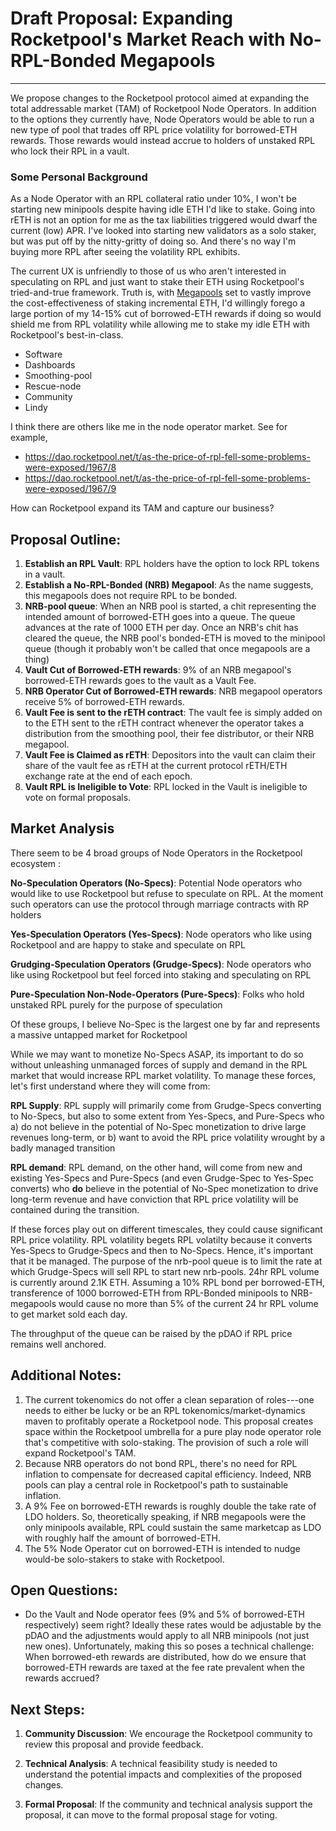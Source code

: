 # Draft Proposal: Expanding Rocketpool's Market Reach with No-RPL-Bonded Megapools

---

We propose changes to the Rocketpool protocol aimed at expanding the total addressable market (TAM) of Rocketpool Node Operators. In addition to the options they currently have, Node Operators would be able to run a new type of pool that trades off RPL price volatility for borrowed-ETH rewards. Those rewards would instead accrue to holders of unstaked RPL who lock their RPL in a vault.


### Some Personal Background
As a Node Operator with an RPL collateral ratio under 10%, I won't be starting new minipools despite having idle ETH I'd like to stake. Going into rETH is not an option for me as the tax liabilities triggered would dwarf the current (low) APR. I've looked into starting new validators as a solo staker, but was put off by the nitty-gritty of doing so. And there's no way I'm buying more RPL after seeing the volatility RPL exhibits.

The current UX is unfriendly to those of us who aren't interested in speculating on RPL and just want to stake their ETH using Rocketpool's tried-and-true framework. Truth is, with [Megapools](https://gist.github.com/kanewallmann/60575b2ac0008a53f517e1932a66d8ea) set to vastly improve the cost-effectiveness of staking incremental ETH, I'd willingly forego a large portion of my 14-15% cut of borrowed-ETH rewards if doing so would shield me from RPL volatility while allowing me to stake my idle ETH with Rocketpool's best-in-class.

- Software
- Dashboards
- Smoothing-pool
- Rescue-node
- Community
- Lindy

I think there are others like me in the node operator market. See for example,

- https://dao.rocketpool.net/t/as-the-price-of-rpl-fell-some-problems-were-exposed/1967/8
- https://dao.rocketpool.net/t/as-the-price-of-rpl-fell-some-problems-were-exposed/1967/9


How can Rocketpool expand its TAM and capture our business?



## Proposal Outline:
1. **Establish an RPL Vault**: RPL holders have the option to lock RPL tokens in a vault.
1. **Establish a No-RPL-Bonded (NRB) Megapool**: As the name suggests, this megapools does not require RPL to be bonded.
4. **NRB-pool queue**: When an NRB pool is started, a chit representing the intended amount of borrowed-ETH goes into a queue. The queue advances at the rate of 1000 ETH per day. Once an NRB's chit has cleared the queue, the NRB pool's bonded-ETH is moved to the minipool queue (though it probably won't be called that once megapools are a thing)  
4. **Vault Cut of Borrowed-ETH rewards**: 9% of an NRB megapool's borrowed-ETH rewards goes to the vault as a Vault Fee.
4. **NRB Operator Cut of Borrowed-ETH rewards**: NRB megapool operators receive 5% of borrowed-ETH rewards.
10. **Vault Fee is sent to the rETH contract**: The vault fee is simply added on to the ETH sent to the rETH contract whenever the operator takes a distribution from the smoothing pool, their fee distributor, or their NRB megapool.
12. **Vault Fee is Claimed as rETH**: Depositors into the vault can claim their share of the vault fee as rETH at the current protocol rETH/ETH exchange rate at the end of each epoch.
5. **Vault RPL is Ineligible to Vote**: RPL locked in the Vault is ineligible to vote on formal proposals.

## Market Analysis 
There seem to be 4 broad groups of Node Operators in the Rocketpool ecosystem :

**No-Speculation Operators (No-Specs)**: Potential Node operators who would like to use Rocketpool but refuse to speculate on RPL. At the moment such operators can use the protocol through marriage contracts with RP holders   

**Yes-Speculation Operators (Yes-Specs)**: Node operators who like using Rocketpool and are happy to stake and speculate on RPL

**Grudging-Speculation Operators (Grudge-Specs)**: Node operators who like using Rocketpool but feel forced into staking and speculating on RPL

**Pure-Speculation Non-Node-Operators (Pure-Specs)**: Folks who hold unstaked RPL purely for the purpose of speculation

Of these groups, I believe No-Spec is the largest one by far and represents a massive untapped market for Rocketpool

While we may want to monetize No-Specs ASAP, its important to do so without unleashing unmanaged forces of supply and demand in the RPL market that would  increase RPL market volatility. To manage these forces, let's first understand where they will come from: 

**RPL Supply**: RPL supply will primarily come from Grudge-Specs converting to No-Specs, but also to some extent from Yes-Specs, and Pure-Specs who a) do not believe in the potential of No-Spec monetization to drive large revenues long-term, or b) want  to avoid the RPL price volatility wrought by a badly managed transition  

**RPL demand**: RPL demand, on the other hand, will come from new and existing Yes-Specs and Pure-Specs (and even Grudge-Spec to Yes-Spec converts) who **do** believe in the potential of No-Spec monetization to drive long-term revenue and have conviction that RPL price volatility will be contained during the transition. 

If these forces play out on different timescales, they could cause significant RPL price volatility. RPL volatility begets RPL volatilty because it converts Yes-Specs to Grudge-Specs and then to No-Specs. Hence, it's important that it be managed. The purpose of the nrb-pool queue is to limit the rate at which Grudge-Specs will sell RPL to start new nrb-pools. 24hr RPL volume is currently around 2.1K ETH. Assuming a 10% RPL bond per borrowed-ETH, transference of 1000 borrowed-ETH from RPL-Bonded minipools to NRB-megapools would cause no more than 5% of the current 24 hr RPL volume to get market sold each day. 

The throughput of the queue can be raised  by the pDAO if RPL price remains well anchored. 

## Additional Notes:

1. The current tokenomics do not offer a clean separation of roles---one needs to either be lucky or be an RPL tokenomics/market-dynamics maven to profitably operate a Rocketpool node. This proposal creates space within the Rocketpool umbrella for a pure play node operator role that's competitive with solo-staking. The provision of such a role will expand Rocketpool's TAM.
2. Because NRB operators do not bond RPL, there's no need for RPL inflation to compensate for decreased capital efficiency. Indeed, NRB pools can play a central role in Rocketpool's path to sustainable inflation.
3. A 9% Fee on borrowed-ETH rewards is roughly double the take rate of LDO holders. So, theoretically speaking, if NRB megapools were the only minipools available, RPL could sustain the same marketcap as LDO with roughly half the amount of borrowed-ETH.
4. The 5% Node Operator cut on borrowed-ETH is intended to nudge would-be solo-stakers to stake with Rocketpool.

## Open Questions:
- Do the Vault and Node operator fees (9% and 5% of borrowed-ETH respectively) seem right? Ideally these rates would be adjustable by the pDAO and the adjustments would apply to all NRB minipools (not just new ones). Unfortunately, making this so poses a technical challenge: When borrowed-eth rewards are distributed, how do we ensure that borrowed-ETH rewards are taxed at the fee rate prevalent when the rewards accrued?

## Next Steps:

1. **Community Discussion**: We encourage the Rocketpool community to review this proposal and provide feedback.

2. **Technical Analysis**: A technical feasibility study is needed to understand the potential impacts and complexities of the proposed changes.

3. **Formal Proposal**: If the community and technical analysis support the proposal, it can move to the formal proposal stage for voting.
